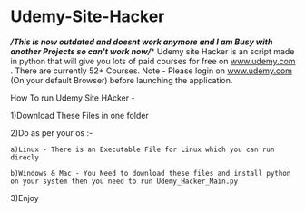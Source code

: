 # Udemy-Site-Hacker

***/This is now outdated and doesnt work anymore and I am Busy with another Projects so can't work now/****
Udemy site Hacker is an script made in python that will give you lots of paid courses for free on www.udemy.com . There are currently 52+ Courses.
Note - Please login on www.udemy.com (On your default Browser) before launching the application.

How To run Udemy Site HAcker -
 
 1)Download These Files in one folder
 
 2)Do as per your os :-
 
    a)Linux - There is an Executable File for Linux which you can run direcly 
    
    b)Windows & Mac - You Need to download these files and install python on your system then you need to run Udemy_Hacker_Main.py

3)Enjoy   
    
